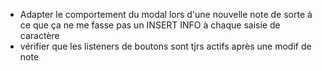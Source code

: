 - Adapter le comportement du modal lors d'une nouvelle note de sorte à ce que ça ne me fasse pas un INSERT INFO à chaque saisie de caractère
- vérifier que les listeners de boutons sont tjrs actifs après une modif de note